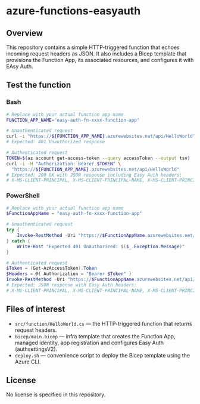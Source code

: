 # azure-functions-easyauth

## Overview

This repository contains a simple HTTP-triggered function that echoes incoming request headers as JSON. It also includes a Bicep template that provisions the Function App, its associated resources, and configures it with EAsy Auth.
## Test the function

### Bash

```bash
# Replace with your actual function app name
FUNCTION_APP_NAME="easy-auth-fn-xxxx-function-app"

# Unauthenticated request
curl -i "https://${FUNCTION_APP_NAME}.azurewebsites.net/api/HelloWorld"
# Expected: 401 Unauthorized response

# Authenticated request
TOKEN=$(az account get-access-token --query accessToken --output tsv)
curl -i -H "Authorization: Bearer $TOKEN" \
  "https://${FUNCTION_APP_NAME}.azurewebsites.net/api/HelloWorld"
# Expected: 200 OK with JSON response including Easy Auth headers:
# X-MS-CLIENT-PRINCIPAL, X-MS-CLIENT-PRINCIPAL-NAME, X-MS-CLIENT-PRINCIPAL-ID, X-MS-TOKEN-AAD-ID-TOKEN
```

### PowerShell

```powershell
# Replace with your actual function app name
$FunctionAppName = "easy-auth-fn-xxxx-function-app"

# Unauthenticated request
try {
    Invoke-RestMethod -Uri "https://$FunctionAppName.azurewebsites.net/api/HelloWorld" -Method Get
} catch {
    Write-Host "Expected 401 Unauthorized: $($_.Exception.Message)"
}

# Authenticated request
$Token = (Get-AzAccessToken).Token
$Headers = @{ Authorization = "Bearer $Token" }
Invoke-RestMethod -Uri "https://$FunctionAppName.azurewebsites.net/api/HelloWorld" -Method Get -Headers $Headers
# Expected: JSON response with Easy Auth headers:
# X-MS-CLIENT-PRINCIPAL, X-MS-CLIENT-PRINCIPAL-NAME, X-MS-CLIENT-PRINCIPAL-ID, X-MS-TOKEN-AAD-ID-TOKEN
```


## Files of interest

- `src/function/HelloWorld.cs` — the HTTP-triggered function that returns request headers.
- `bicep/main.bicep` — infra template that creates the Function App, managed identity, app registration and configures Easy Auth (authsettingsV2).
- `deploy.sh` — convenience script to deploy the Bicep template using the Azure CLI.


## License

No license is specified in this repository.
